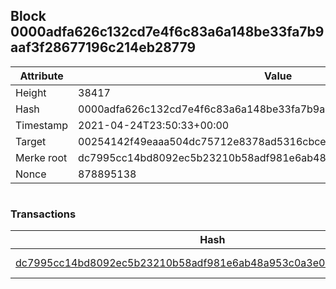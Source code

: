 ## Block 0000adfa626c132cd7e4f6c83a6a148be33fa7b9aaf3f28677196c214eb28779

Attribute | Value
--- | ---
Height | 38417
Hash | 0000adfa626c132cd7e4f6c83a6a148be33fa7b9aaf3f28677196c214eb28779
Timestamp | 2021-04-24T23:50:33+00:00
Target | 00254142f49eaaa504dc75712e8378ad5316cbcead634704b3734b6271167cc4
Merke root | dc7995cc14bd8092ec5b23210b58adf981e6ab48a953c0a3e0847fe8622ce3bc
Nonce | 878895138

```

```

### Transactions

Hash | Amount
--- | ---
[dc7995cc14bd8092ec5b23210b58adf981e6ab48a953c0a3e0847fe8622ce3bc](dc7995cc14bd8092ec5b23210b58adf981e6ab48a953c0a3e0847fe8622ce3bc.md) | 10.00000000 SKEPTI 
